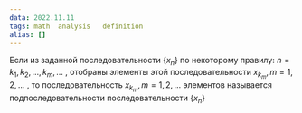 ```yaml
---
data: 2022.11.11
tags: math  analysis   definition
alias: []
---
```

Если из заданной последовательности $\{x_{n}\}$ по некоторому правилу: $n=k_{1},k_{2},\dots,k_{m},\dots$ , отобраны элементы этой последовательности $x_{k_{m}}, m =1,2,\dots$ , то последовательность $x_{k_{m}}, m =1,2,\dots$ элементов называется подпоследовательности последовательности $\{{x_{n}}\}$

